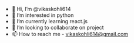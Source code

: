 - 👋 Hi, I’m @vikaskohli614
- 👀 I’m interested in python
- 🌱 I’m currently learning react.js
- 💞️ I’m looking to collaborate on project
- 📫 How to reach me - vikaskohli614@gmail.com

<!---
vikaskohli614/vikaskohli614 is a ✨ special ✨ repository because its `README.md` (this file) appears on your GitHub profile.
You can click the Preview link to take a look at your changes.
--->
